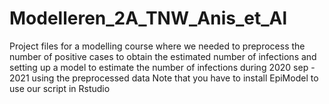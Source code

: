 # Modelleren_2A_TNW_Anis_et_Al
Project files for a modelling course where we needed to preprocess  the number of positive cases to obtain the estimated number of infections and setting up a model to estimate the number of infections during 2020 sep - 2021 using the preprocessed data
Note that you have to install EpiModel to use our script in Rstudio
